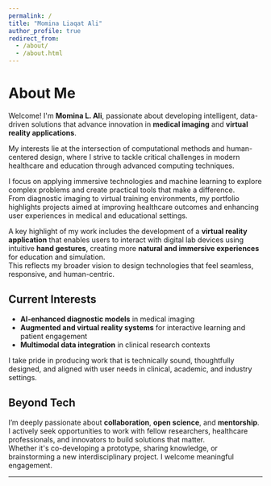 ```yaml
---
permalink: /
title: "Momina Liaqat Ali"
author_profile: true
redirect_from: 
  - /about/
  - /about.html
---
```


# About Me

Welcome! I'm **Momina L. Ali**, passionate about developing intelligent, data-driven solutions that advance innovation in **medical imaging** and **virtual reality applications**.  

My interests lie at the intersection of computational methods and human-centered design, where I strive to tackle critical challenges in modern healthcare and education through advanced computing techniques.

I focus on applying immersive technologies and machine learning to explore complex problems and create practical tools that make a difference.  
From diagnostic imaging to virtual training environments, my portfolio highlights projects aimed at improving healthcare outcomes and enhancing user experiences in medical and educational settings.

A key highlight of my work includes the development of a **virtual reality application** that enables users to interact with digital lab devices using intuitive **hand gestures**, creating more **natural and immersive experiences** for education and simulation.  
This reflects my broader vision to design technologies that feel seamless, responsive, and human-centric.

## Current Interests

- **AI-enhanced diagnostic models** in medical imaging  
- **Augmented and virtual reality systems** for interactive learning and patient engagement  
- **Multimodal data integration** in clinical research contexts  

I take pride in producing work that is technically sound, thoughtfully designed, and aligned with user needs in clinical, academic, and industry settings.

## Beyond Tech

I’m deeply passionate about **collaboration**, **open science**, and **mentorship**.  
I actively seek opportunities to work with fellow researchers, healthcare professionals, and innovators to build solutions that matter.  
Whether it's co-developing a prototype, sharing knowledge, or brainstorming a new interdisciplinary project. I welcome meaningful engagement.

---